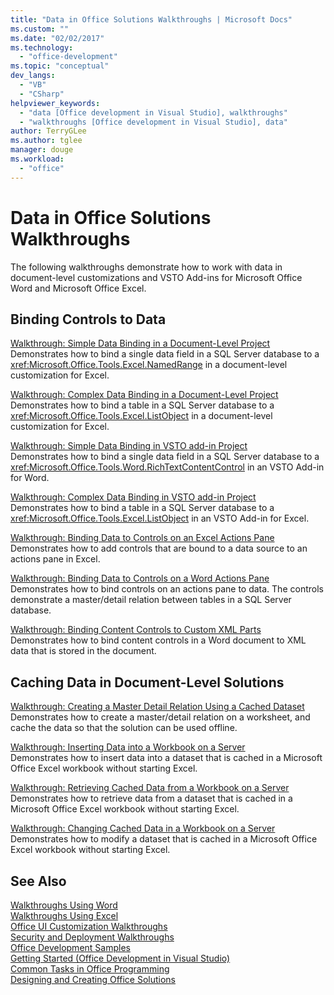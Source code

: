 ```yaml
---
title: "Data in Office Solutions Walkthroughs | Microsoft Docs"
ms.custom: ""
ms.date: "02/02/2017"
ms.technology: 
  - "office-development"
ms.topic: "conceptual"
dev_langs: 
  - "VB"
  - "CSharp"
helpviewer_keywords: 
  - "data [Office development in Visual Studio], walkthroughs"
  - "walkthroughs [Office development in Visual Studio], data"
author: TerryGLee
ms.author: tglee
manager: douge
ms.workload: 
  - "office"
---
```

# Data in Office Solutions Walkthroughs
  The following walkthroughs demonstrate how to work with data in document-level customizations and VSTO Add-ins for Microsoft Office Word and Microsoft Office Excel.  
  
## Binding Controls to Data  
 [Walkthrough: Simple Data Binding in a Document-Level Project](../vsto/walkthrough-simple-data-binding-in-a-document-level-project.md)  
 Demonstrates how to bind a single data field in a SQL Server database to a <xref:Microsoft.Office.Tools.Excel.NamedRange> in a document-level customization for Excel.  
  
 [Walkthrough: Complex Data Binding in a Document-Level Project](../vsto/walkthrough-complex-data-binding-in-a-document-level-project.md)  
 Demonstrates how to bind a table in a SQL Server database to a <xref:Microsoft.Office.Tools.Excel.ListObject> in a document-level customization for Excel.  
  
 [Walkthrough: Simple Data Binding in VSTO add-in Project](../vsto/walkthrough-simple-data-binding-in-vsto-add-in-project.md)  
 Demonstrates how to bind a single data field in a SQL Server database to a <xref:Microsoft.Office.Tools.Word.RichTextContentControl> in an VSTO Add-in for Word.  
  
 [Walkthrough: Complex Data Binding in VSTO add-in Project](../vsto/walkthrough-complex-data-binding-in-vsto-add-in-project.md)  
 Demonstrates how to bind a table in a SQL Server database to a <xref:Microsoft.Office.Tools.Excel.ListObject> in an VSTO Add-in for Excel.  
  
 [Walkthrough: Binding Data to Controls on an Excel Actions Pane](../vsto/walkthrough-binding-data-to-controls-on-an-excel-actions-pane.md)  
 Demonstrates how to add controls that are bound to a data source to an actions pane in Excel.  
  
 [Walkthrough: Binding Data to Controls on a Word Actions Pane](../vsto/walkthrough-binding-data-to-controls-on-a-word-actions-pane.md)  
 Demonstrates how to bind controls on an actions pane to data. The controls demonstrate a master/detail relation between tables in a SQL Server database.  
  
 [Walkthrough: Binding Content Controls to Custom XML Parts](../vsto/walkthrough-binding-content-controls-to-custom-xml-parts.md)  
 Demonstrates how to bind content controls in a Word document to XML data that is stored in the document.  
  
## Caching Data in Document-Level Solutions  
 [Walkthrough: Creating a Master Detail Relation Using a Cached Dataset](../vsto/walkthrough-creating-a-master-detail-relation-using-a-cached-dataset.md)  
 Demonstrates how to create a master/detail relation on a worksheet, and cache the data so that the solution can be used offline.  
  
 [Walkthrough: Inserting Data into a Workbook on a Server](../vsto/walkthrough-inserting-data-into-a-workbook-on-a-server.md)  
 Demonstrates how to insert data into a dataset that is cached in a Microsoft Office Excel workbook without starting Excel.  
  
 [Walkthrough: Retrieving Cached Data from a Workbook on a Server](../vsto/walkthrough-retrieving-cached-data-from-a-workbook-on-a-server.md)  
 Demonstrates how to retrieve data from a dataset that is cached in a Microsoft Office Excel workbook without starting Excel.  
  
 [Walkthrough: Changing Cached Data in a Workbook on a Server](../vsto/walkthrough-changing-cached-data-in-a-workbook-on-a-server.md)  
 Demonstrates how to modify a dataset that is cached in a Microsoft Office Excel workbook without starting Excel.  
  
## See Also  
 [Walkthroughs Using Word](../vsto/walkthroughs-using-word.md)   
 [Walkthroughs Using Excel](../vsto/walkthroughs-using-excel.md)   
 [Office UI Customization Walkthroughs](../vsto/office-ui-customization-walkthroughs.md)   
 [Security and Deployment Walkthroughs](../vsto/security-and-deployment-walkthroughs.md)   
 [Office Development Samples](../vsto/office-development-samples.md)   
 [Getting Started &#40;Office Development in Visual Studio&#41;](../vsto/getting-started-office-development-in-visual-studio.md)   
 [Common Tasks in Office Programming](../vsto/common-tasks-in-office-programming.md)   
 [Designing and Creating Office Solutions](../vsto/designing-and-creating-office-solutions.md)  
  
  